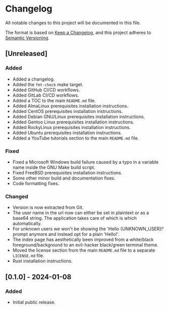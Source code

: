 # Changelog

All notable changes to this project will be documented in this file.

The format is based on [Keep a Changelog](https://keepachangelog.com/en/1.0.0/),
and this project adheres to [Semantic Versioning](https://semver.org/spec/v2.0.0.html).

## [Unreleased]

### Added

- Added a changelog.
- Added the <code>fmt-check</code> make target.
- Added GitHub CI/CD workflows.
- Added GitLab CI/CD workflows.
- Added a TOC to the main <code>README.md</code> file.
- Added AlmaLinux prerequisites installation instructions.
- Added CentOS prerequisites installation instructions.
- Added Debian GNU/Linux prerequisites installation instructions.
- Added Gentoo Linux prerequisites installation instructions.
- Added RockyLinux prerequisites installation instructions.
- Added Ubuntu prerequisites installation instructions.
- Added a YouTube tutorials section to the main <code>README.md</code> file.

### Fixed

- Fixed a Microsoft Windows build failure caused by a typo in a variable name inside the GNU Make build script.
- Fixed FreeBSD prerequisites installation instructions.
- Some other minor build and documentation fixes.
- Code formatting fixes.

### Changed

- Version is now extracted from Git.
- The user name in the url now can either be set in plaintext or as a base64 string. The application takes care of which is which automatically.
- For unknown users we won't be showing the 'Hello {UNKNOWN_USER}!' prompt anymore and instead opt for a plain 'Hello!'.
- The index page has aesthetically been improved from a white/black foreground/background to an evil-hacker black/green terminal theme.
- Moved the license section from the main <code>README.md</code> file to a separate <code>LICENSE.md</code> file.
- Rust installation instructions.

## [0.1.0] - 2024-01-08

### Added

- Initial public release.